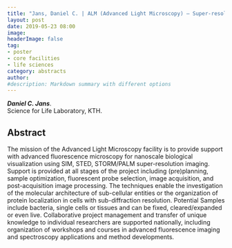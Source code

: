 ```yaml
---
title: "Jans, Daniel C. | ALM (Advanced Light Microscopy) – Super-resolution microscopy support for YOU"
layout: post
date: 2019-05-23 08:00
image:
headerImage: false
tag:
- poster
- core facilities
- life sciences
category: abstracts
author:
#description: Markdown summary with different options
---
```


_**Daniel C. Jans**_.<br/>
Science for Life Laboratory, KTH.<br/>

## Abstract

The mission of the Advanced Light Microscopy facility is to provide support with advanced fluorescence microscopy for nanoscale biological visualization using SIM, STED, STORM/PALM super-resolution imaging. Support is provided at all stages of the project including (pre)planning, sample optimization, fluorescent probe selection, image acquisition, and post-acquisition image processing. The techniques enable the investigation of the molecular architecture of sub-cellular entities or the organization of protein localization in cells with sub-diffraction resolution. Potential Samples include bacteria, single cells or tissues and can be fixed, cleared/expanded or even live. Collaborative project management and transfer of unique knowledge to individual researchers are supported nationally, including organization of workshops and courses in advanced fluorescence imaging and spectroscopy applications and method developments.<br/>

